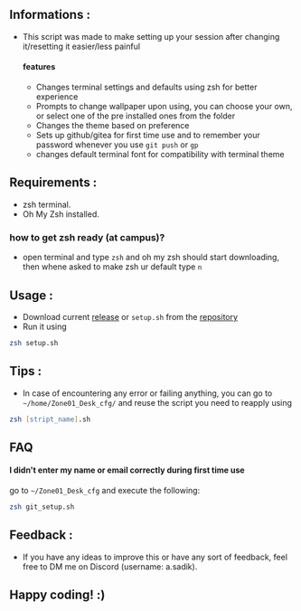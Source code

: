 ## Informations :
   - This script was made to make setting up your session after changing it/resetting it easier/less painful
        ####    features
        + Changes terminal settings and defaults using zsh for better experience
        + Prompts to change wallpaper upon using, you can choose your own, or select one of the pre installed ones from the folder
        + Changes the theme based on preference
        + Sets up github/gitea for first time use and to remember your password whenever you use `git push` or `gp`
        + changes default terminal font for compatibility with terminal theme
## Requirements :
- zsh terminal.
- Oh My Zsh installed.
### how to get zsh ready (at campus)? 
+ open terminal and type ```zsh``` and oh my zsh should start downloading, then whene asked to make zsh ur default type `n`

## Usage :
- Download current [release](https://github.com/AmineS530/Config-maker/releases) or `setup.sh` from the [repository](https://github.com/AmineS530/Config-maker/blob/main/setup.sh)
- Run it using
```zsh
zsh setup.sh
```

## Tips :
- In case of encountering any error or failing anything, you can go to `~/home/Zone01_Desk_cfg/` and reuse the script you need to reapply using
```zsh
zsh [stript_name].sh
```

## FAQ

#### I didn't enter my name or email correctly during first time use

go to `~/Zone01_Desk_cfg` and execute the following:
```zsh
zsh git_setup.sh
```

## Feedback :
- If you have any ideas to improve this or have any sort of feedback, feel free to DM me on Discord (username: a.sadik).

## **Happy coding!** :)
